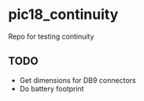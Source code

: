 # pic18_continuity
Repo for testing continuity

## TODO
* Get dimensions for DB9 connectors
* Do battery footprint

